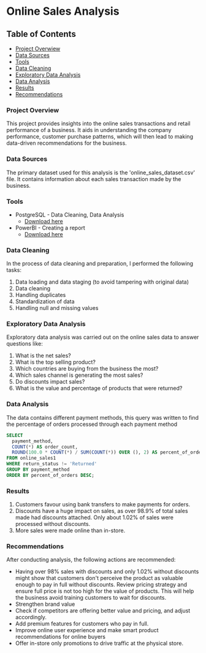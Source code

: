 # Online Sales Analysis

## Table of Contents

- [Project Overwiew](#project-overview)
- [Data Sources](#data-sources)
- [Tools](#tools)
- [Data Cleaning](#data-cleaning)
- [Exploratory Data Analysis](#exploratory-data-analysis)
- [Data Analysis](#data-analysis)
- [Results](#results)
- [Recommendations](#recommendations)

### Project Overview

This project provides insights into the online sales transactions and retail performance of a business. It aids in understanding the company performance, customer purchase patterns, which will then lead to making data-driven recommendations for the business.

### Data Sources

The primary dataset used for this analysis is the 'online_sales_dataset.csv' file. It contains information about each sales transaction made by the business.

### Tools

- PostgreSQL - Data Cleaning, Data Analysis
  -  [Download here](https://postgresql.org)
- PowerBI - Creating a report 
  - [Download here](https://microsoft.com)


### Data Cleaning

In the process of data cleaning and preparation, I performed the following tasks:
1. Data loading and data staging (to avoid tampering with original data)
2. Data cleaning
3. Handling duplicates
4. Standardization of data
5. Handling null and missing values


### Exploratory Data Analysis

Exploratory data analysis was carried out on the online sales data to answer questions like:
1. What is the net sales?
2. What is the top selling product?
3. Which countries are buying from the business the most?
4. Which sales channel is generating the most sales?
5. Do discounts impact sales?
6. What is the value and percentage of products that were returned?

### Data Analysis
The data contains different payment methods, this query was written to find the percentage of orders processed through each payment method

```sql
SELECT
  payment_method,
  COUNT(*) AS order_count,
  ROUND(100.0 * COUNT(*) / SUM(COUNT(*)) OVER (), 2) AS percent_of_orders
FROM online_sales1
WHERE return_status != 'Returned'
GROUP BY payment_method
ORDER BY percent_of_orders DESC;
```

### Results

1. Customers favour using bank transfers to make payments for orders.
2. Discounts have a huge impact on sales, as over 98.9% of total sales made had discounts attached. Only about 1.02% of sales were processed without discounts.
3. More sales were made online than in-store.

### Recommendations

After conducting analysis, the following actions are recommended:
- Having over 98% sales with discounts and only 1.02% without discounts might show that customers don't perceive the product as valuable enough to pay in full without discounts. Review pricing strategy and ensure full price is not too high for the value of products. This will help the business avoid training customers to wait for discounts.
- Strengthen brand value
- Check if competitors are offering better value and pricing, and adjust accordingly.
- Add premium features for customers who pay in full.
- Improve online user experience and make smart product recommendations for online buyers
- Offer in-store only promotions to drive traffic at the physical store.
